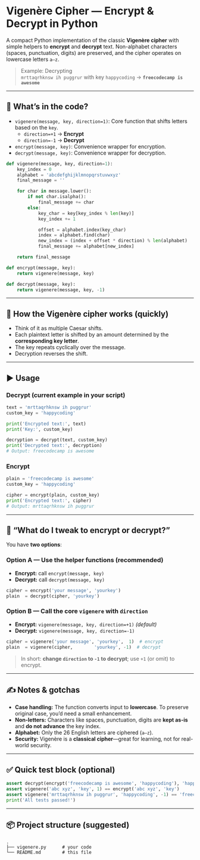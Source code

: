 # Vigenère Cipher — Encrypt & Decrypt in Python

A compact Python implementation of the classic **Vigenère cipher** with simple helpers to **encrypt** and **decrypt** text. Non-alphabet characters (spaces, punctuation, digits) are preserved, and the cipher operates on lowercase letters `a–z`.

> Example: Decrypting  
> `mrttaqrhknsw ih puggrur` with key `happycoding` → **`freecodecamp is awesome`**

---

## 🔧 What’s in the code?

- `vigenere(message, key, direction=1)`: Core function that shifts letters based on the `key`.
  - `direction=+1` → **Encrypt**
  - `direction=-1` → **Decrypt**
- `encrypt(message, key)`: Convenience wrapper for encryption.
- `decrypt(message, key)`: Convenience wrapper for decryption.

```python
def vigenere(message, key, direction=1):
    key_index = 0
    alphabet = 'abcdefghijklmnopqrstuvwxyz'
    final_message = ''

    for char in message.lower():
        if not char.isalpha():
            final_message += char
        else:
            key_char = key[key_index % len(key)]
            key_index += 1

            offset = alphabet.index(key_char)
            index = alphabet.find(char)
            new_index = (index + offset * direction) % len(alphabet)
            final_message += alphabet[new_index]

    return final_message

def encrypt(message, key):
    return vigenere(message, key)

def decrypt(message, key):
    return vigenere(message, key, -1)
```

---

## 🧠 How the Vigenère cipher works (quickly)

- Think of it as multiple Caesar shifts.
- Each plaintext letter is shifted by an amount determined by the **corresponding key letter**.
- The key repeats cyclically over the message.
- Decryption reverses the shift.

---

## ▶️ Usage

### Decrypt (current example in your script)
```python
text = 'mrttaqrhknsw ih puggrur'
custom_key = 'happycoding'

print('Encrypted text:', text)
print('Key:', custom_key)

decryption = decrypt(text, custom_key)
print('Decrypted text:', decryption)
# Output: freecodecamp is awesome
```

### Encrypt
```python
plain = 'freecodecamp is awesome'
custom_key = 'happycoding'

cipher = encrypt(plain, custom_key)
print('Encrypted text:', cipher)
# Output: mrttaqrhknsw ih puggrur
```

---

## 🔁 “What do I tweak to encrypt or decrypt?”

You have **two options**:

### Option A — Use the helper functions (recommended)
- **Encrypt:** call `encrypt(message, key)`
- **Decrypt:** call `decrypt(message, key)`

```python
cipher = encrypt('your message', 'yourkey')
plain  = decrypt(cipher, 'yourkey')
```

### Option B — Call the core `vigenere` with `direction`
- **Encrypt:** `vigenere(message, key, direction=+1)` *(default)*
- **Decrypt:** `vigenere(message, key, direction=-1)`

```python
cipher = vigenere('your message', 'yourkey',  1)  # encrypt
plain  = vigenere(cipher,        'yourkey', -1)  # decrypt
```

> In short: **change `direction` to `-1` to decrypt**; use `+1` (or omit) to encrypt.

---

## ✍️ Notes & gotchas

- **Case handling:** The function converts input to **lowercase**. To preserve original case, you’d need a small enhancement.
- **Non-letters:** Characters like spaces, punctuation, digits are **kept as-is** and **do not advance** the key index.
- **Alphabet:** Only the 26 English letters are ciphered (`a–z`).
- **Security:** Vigenère is a **classical cipher**—great for learning, not for real-world security.

---

## ✅ Quick test block (optional)

```python
assert decrypt(encrypt('freecodecamp is awesome', 'happycoding'), 'happycoding') == 'freecodecamp is awesome'
assert vigenere('abc xyz', 'key', 1) == encrypt('abc xyz', 'key')
assert vigenere('mrttaqrhknsw ih puggrur', 'happycoding', -1) == 'freecodecamp is awesome'
print('All tests passed!')
```

---

## 📦 Project structure (suggested)

```
.
├── vigenere.py      # your code
└── README.md        # this file
```
